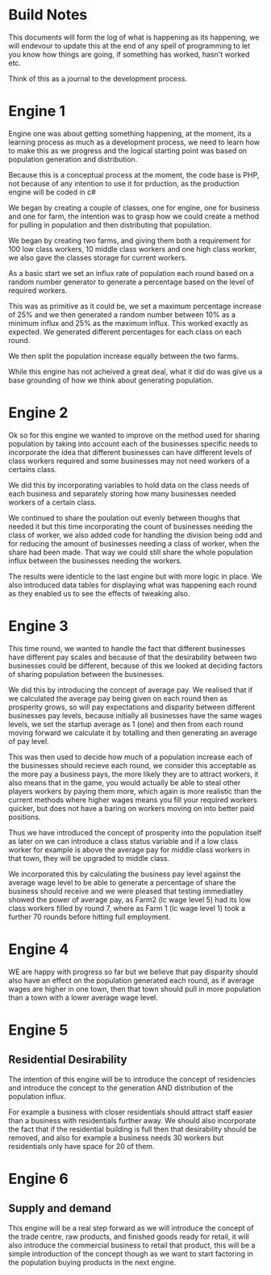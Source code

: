 # Build Notes

This documents will form the log of what is happening as its happening, we will endevour to update this at the end of any 
spell of programming to let you know how things are going, if something has worked, hasn't worked etc.

Think of this as a journal to the development process.

# Engine 1

Engine one was about getting something happening, at the moment, its a learning process as much as a development process, we need to learn how to make this as we progress and the logical starting point was based on population generation and distribution.

Because this is a conceptual process at the moment, the code base is PHP, not because of any intention to use it for prduction, as the production engine will be coded in c#

We began by creating a couple of classes, one for engine, one for business and one for farm, the intention was to grasp how we could create a method for pulling in population and then distributing that population.

We began by creating two farms, and giving them both a requirement for 100 low class workers, 10 middle class workers and one high class worker, we also gave the classes storage for current workers.

As a basic start we set an influx rate of population each round based on a random number generator to generate a percentage based on the level of required workers. 

This was as primitive as it could be, we set a maximum percentage increase of 25% and we then generated a random number between 10% as a minimum influx and 25% as the maximum influx. This worked exactly as expected. We generated different percentages for each class on each round.

We then split the population increase equally between the two farms.

While this engine has not acheived a great deal, what it did do was give us a base grounding of how we think about generating population.

# Engine 2

Ok so for this engine we wanted to improve on the method used for sharing population by taking into account each of the businesses specific needs to incorporate the idea that different businesses can have different levels of class workers required and some businesses may not need workers of a certains class.

We did this by incorporating variables to hold data on the class needs of each business and separately storing how many businesses needed workers of a certain class.

We continued to share the poulation out evenly between thoughs that needed it but this time incorporating the count of businesses needing the class of worker, we also added code for handling the division being odd and for reducing the amount of businesses needing a class of worker, when the share had been made. That way we could still share the whole population influx between the businesses needing the workers.

The results were identicle to the last engine but with more logic in place. We also introduced data tables for displaying what was happening each round as they enabled us to see the effects of tweaking also.

# Engine 3

This time round, we wanted to handle the fact that different businesses have different pay scales and because of that the desirability between two businesses could be different, because of this we looked at deciding factors of sharing population between the businesses.

We did this by introducing the concept of average pay. We realised that if we calculated the average pay being given on each round then as prosperity grows, so will pay expectations and disparity between different businesses pay levels, because initially all businesses have the same wages levels, we set the startup average as 1 (one) and then from each round moving forward we calculate it by totalling and then generating an average of pay level.

This was then used to decide how much of a population increase each of the businesses should recieve each round, we consider this acceptable as the more pay a business pays, the more likely they are to attract workers, it also means that in the game, you would actually be able to steal other players workers by paying them more, which again is more realistic than the current methods where higher wages means you fill your required workers quicker, but does not have a baring on workers moving on into better paid positions.

Thus we have introduced the concept of prosperity into the population itself as later on we can introduce a class status variable and if a low class worker for example is above the average pay for middle class workers in that town, they will be upgraded to middle class.

We incorporated this by calculating the business pay level against the average wage level to be able to generate a percentage of share the business should receive and we were pleased that testing immediatley showed the power of average pay, as Farm2 (lc wage level 5) had its low class workers filled by round 7, where as Farm 1 (lc wage level 1) took a further 70 rounds before hitting full employment.

# Engine 4

WE are happy with progress so far but we believe that pay disparity should also have an effect on the population generated each round, as if average wages are higher in one town, then that town should pull in more population than a town with a lower average wage level.

# Engine 5
## Residential Desirability
The intention of this engine will be to introduce the concept of residencies and introduce the concept to the generation AND distribution of the population influx.

For example a business with closer residentials should attract staff easier than a business with residentials further away. We should also incorporate the fact that if the residential building is full then that desirability should be removed, and also for example a business needs 30 workers but residentials only have space for 20 of them.

# Engine 6
## Supply and demand
This engine will be a real step forward as we will introduce the concept of the trade centre, raw products, and finished goods ready for retail, it will also introduce the commercial business to retail that product, this will be a simple introduction of the concept though as we want to start factoring in the population buying products in the next engine.

